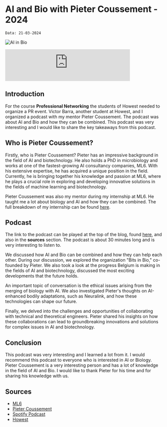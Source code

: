 # AI and Bio with Pieter Coussement - 2024

`Data: 21-03-2024`

![AI in Bio](../assets/images/blogs/ai-and-bio-with-pieter-coussement-2024.png)

<iframe src="https://podcasters.spotify.com/pod/show/howest/embed/episodes/AI-and-Bio-Tech-with-Pieter-Coussement-e2hcmc4/a-ab3e9kq" height="102px" width="400px" frameborder="0" scrolling="no"></iframe>

## Introduction

For the course **Professional Networking** the students of Howest needed to organize a PR event. Victor Barra, another student at Howest, and I organized a podcast with my mentor Pieter Coussement. The podcast was about AI and Bio and how they can be combined. This podcast was very interesting and I would like to share the key takeaways from this podcast.

## Who is Pieter Coussement?

Firstly, who is Pieter Coussement? Pieter has an impressive background in the field of AI and biotechnology. He also holds a PhD in microbiology and works at one of the fastest-growing AI consultancy companies, ML6. With his extensive expertise, he has acquired a unique position in the field. Currently, he is bringing together his knowledge and passion at ML6, where he plays a crucial role in exploring and developing innovative solutions in the fields of machine learning and biotechnology.

Pieter Coussement was also my mentor during my internship at ML6. He taught me a lot about biology and AI and how they can be combined. The full breakdown of my internship can be found [here](/blogs).

## Podcast

The link to the podcast can be played at the top of the blog, found [here](https://podcasters.spotify.com/pod/show/howest/episodes/AI-and-Bio-Tech-with-Pieter-Coussement-e2hcmc4), and also in the **sources** section. The podcast is about 30 minutes long and is very interesting to listen to.

We discussed how AI and Bio can be combined and how they can help each other. During our discussion, we explored the organization "Bits in Bio," co-founded by Pieter. We also took a look at the progress Belgium is making in the fields of AI and biotechnology, discussed the most exciting developments that the future holds.

An important topic of conversation is the ethical issues arising from the merging of biology with AI. We also investigated Pieter's thoughts on AI-enhanced bodily adaptations, such as Neuralink, and how these technologies can shape our future.

Finally, we delved into the challenges and opportunities of collaborating with technical and theoretical engineers. Pieter shared his insights on how these collaborations can lead to groundbreaking innovations and solutions for complex issues in AI and biotechnology.

## Conclusion

This podcast was very interesting and I learned a lot from it. I would recommend this podcast to everyone who is interested in AI or Biology. Pieter Coussement is a very interesting person and has a lot of knowledge in the field of AI and Bio. I would like to thank Pieter for his time and for sharing his knowledge with us.

## Sources

- [ML6](https://ml6.eu/)
- [Pieter Coussement](https://www.linkedin.com/in/pietercoussement/)
- [Spotify Podcast](https://podcasters.spotify.com/pod/show/howest/episodes/AI-and-Bio-Tech-with-Pieter-Coussement-e2hcmc4)
- [Howest](https://www.howest.be/)
